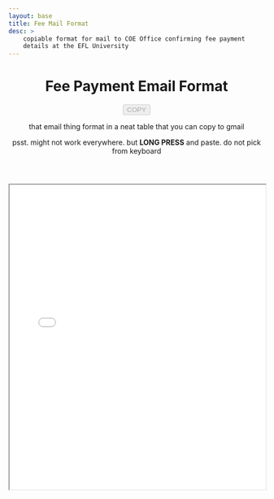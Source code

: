 ```yaml
---
layout: base
title: Fee Mail Format
desc: >
    copiable format for mail to COE Office confirming fee payment
    details at the EFL University
---
```


<header class="center">
			<h1>Fee Payment Email Format</h1>
			<button id="copybtn" disabled="">COPY</button>
			<p>that email thing format in a neat table that you can copy to gmail</p>
			<p>psst. might not work everywhere. but <b>LONG PRESS</b> and paste. do not pick from keyboard</p>
<div>
			<script type="module">
				const btn = document.getElementById('copybtn');
                const frame = document.querySelector('iframe').contentWindow;
				btn.addEventListener("click", ()=> {
					frame.getSelection().selectAllChildren(frame.document.querySelector('table'));
					frame.document.execCommand('copy');
					btn.innerText = 'COPIED!';
					btn.disabled = true;
                    setTimeout(()=>{btn.disabled = false; btn.innerText = 'COPY'},3000)
				});
				btn.disabled = false;
			</script>
		</div>
</header>

<iframe src="./plainformat" width="100%" height="600px"></iframe>
